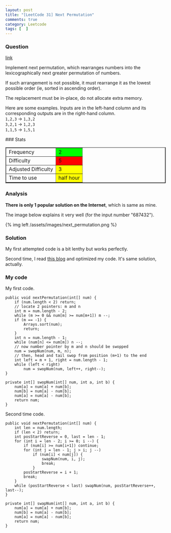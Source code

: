 ```yaml
---
layout: post
title: "[LeetCode 31] Next Permutation"
comments: true
category: Leetcode
tags: [  ]
---
```



### Question 
[link](http://oj.leetcode.com/problems/next-permutation/)

<div class="question-content">
            <p></p><p>
Implement next permutation, which rearranges numbers into the lexicographically next greater permutation of numbers.
</p>
<p>
If such arrangement is not possible, it must rearrange it as the lowest possible order (ie, sorted in ascending order).
</p>
<p>
The replacement must be in-place, do not allocate extra memory.
</p>
<p>
Here are some examples. Inputs are in the left-hand column and its corresponding outputs are in the right-hand column.<br>
<code>1,2,3</code> → <code>1,3,2</code><br>
<code>3,2,1</code> → <code>1,2,3</code><br>
<code>1,1,5</code> → <code>1,5,1</code><br>
</p><p></p>
          </div>
### Stats
<table border="2">
	<tr>
		<td>Frequency</td>
		<td bgcolor="lime">2</td>
	</tr>
	<tr>
		<td>Difficulty</td>
		<td bgcolor="red">5</td>
	</tr>
	<tr>
		<td>Adjusted Difficulty</td>
		<td bgcolor="yellow">3</td>
	</tr>
	<tr>
		<td>Time to use</td>
		<td bgcolor="yellow">half hour</td>
	</tr>
</table>

### Analysis

__There is only 1 popular solution on the Internet__, which is same as mine. 

The image below explains it very well (for the input number "687432").

{% img left /assets/images/next_permutation.png %}

### Solution

My first attempted code is a bit lenthy but works perfectly. 

Second time, I read [this blog](http://blog.csdn.net/havenoidea/article/details/12176737) and optimized my code. It's same solution, actually. 

### My code 

My first code. 


    public void nextPermutation(int[] num) {
        if (num.length < 2) return;
        // locate 2 pointers: m and n
        int m = num.length - 2;
        while (m >= 0 && num[m] >= num[m+1]) m --;
        if (m == -1) {
            Arrays.sort(num);
            return;
        }
        int n = num.length - 1;
        while (num[n] <= num[m]) n --;
        // now number pointer by m and n should be swopped
        num = swopNum(num, m, n);
        // then, head and tail swop from position (m+1) to the end
        int left = m + 1, right = num.length - 1;
        while (left < right)
            num = swopNum(num, left++, right--);
    }

    private int[] swopNum(int[] num, int a, int b) {
        num[a] = num[a] + num[b];
        num[b] = num[a] - num[b];
        num[a] = num[a] - num[b];
        return num;
    }


Second time code.


    public void nextPermutation(int[] num) {
        int len = num.length;
        if (len < 2) return;
        int posStartReverse = 0, last = len - 1;
        for (int i = len - 2; i >= 0; i --) {
            if (num[i] >= num[i+1]) continue;
            for (int j = len - 1; j > i; j --) 
                if (num[i] < num[j]) {
                    swapNum(num, i, j);
                    break;
                }
            posStartReverse = i + 1;
            break;
        }
        while (posStartReverse < last) swapNum(num, posStartReverse++, last--);
    }

    private int[] swapNum(int[] num, int a, int b) {
        num[a] = num[a] + num[b];
        num[b] = num[a] - num[b];
        num[a] = num[a] - num[b];
        return num;
    }
